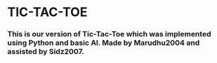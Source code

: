 # TIC-TAC-TOE

### This is our version of Tic-Tac-Toe which was implemented using Python and basic AI. Made by Marudhu2004 and assisted by Sidz2007. 


